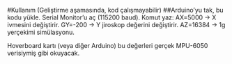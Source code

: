 #Kullanım
(Geliştirme aşamasında, kod çalışmayabilir)
##Arduino’yu tak, bu kodu yükle.
Serial Monitor’u aç (115200 baud).
Komut yaz:
AX=5000 → X ivmesini değiştirir.
GY=-200 → Y jiroskop değerini değiştirir.
AZ=16384 → 1g yerçekimi simülasyonu.

Hoverboard kartı (veya diğer Arduino) bu değerleri gerçek MPU-6050 verisiymiş gibi okuyacak.

